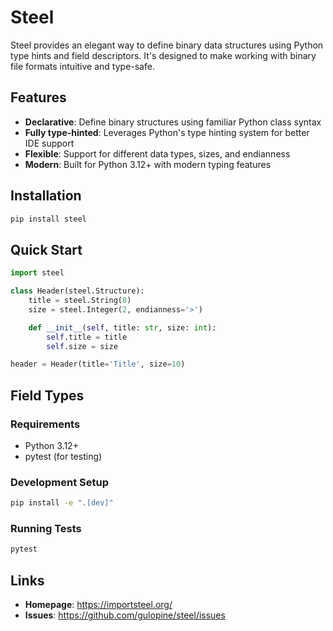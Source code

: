 # Steel

Steel provides an elegant way to define binary data structures using Python type hints and field descriptors. It's designed to make working with binary file formats intuitive and type-safe.

## Features

- **Declarative**: Define binary structures using familiar Python class syntax
- **Fully type-hinted**: Leverages Python's type hinting system for better IDE support
- **Flexible**: Support for different data types, sizes, and endianness
- **Modern**: Built for Python 3.12+ with modern typing features

## Installation

```bash
pip install steel
```

## Quick Start

```python
import steel

class Header(steel.Structure):
    title = steel.String(8)
    size = steel.Integer(2, endianness='>')

    def __init__(self, title: str, size: int):
        self.title = title
        self.size = size

header = Header(title='Title', size=10)
```

## Field Types

### Requirements
- Python 3.12+
- pytest (for testing)

### Development Setup
```bash
pip install -e ".[dev]"
```

### Running Tests
```bash
pytest
```

## Links

- **Homepage**: https://importsteel.org/
- **Issues**: https://github.com/gulopine/steel/issues
